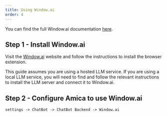 ```yaml
---
title: Using Window.ai
order: 4
---
```


You can find the full Window.ai documentation [here](https://windowai.io/).


## Step 1 - Install Window.ai

Visit the [Window.ai](https://windowai.io/) website and follow the instructions to install the browser extension.

This guide assumes you are using a hosted LLM service. If you are using a local LLM service, you will need to find and follow the relevant instructions to install the LLM server and connect it to Window.ai.

## Step 2 - Configure Amica to use Window.ai

```md
settings -> ChatBot -> ChatBot Backend -> Window.ai
```
